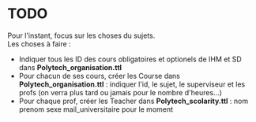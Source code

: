 # TODO
Pour l'instant, focus sur les choses du sujets. <br>
Les choses à faire :

<ul>
  <li> Indiquer tous les ID des cours obligatoires et optionels de IHM et SD dans <b>Polytech_organisation.ttl</b> </li>
  <li> Pour chacun de ses cours, créer les Course dans <b>Polytech_organisation.ttl</b> : indiquer l'id, le sujet, le superviseur et les profs (on verra plus tard ou jamais pour le nombre d'heures...) </li>
  <li> Pour chaque prof, créer les Teacher dans <b>Polytech_scolarity.ttl</b> : nom prenom sexe mail_universitaire pour le moment </li>
</ul>
